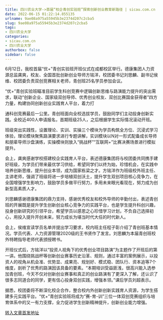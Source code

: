 ```yaml
---
title: 四川农业大学->首届“校企青创实验班”探索创新创业教育新路径 | sicau.com.cn
date: 2022-06-15 01:22:14.855135
urlname: 9ae08a975a55945b3e2374d207c2cba5
slug: 9ae08a975a55945b3e2374d207c2cba5
tags: 
- 四川农业大学
categories:
- sicau.com.cn
- 四川农业大学
authorbox: false
sidebar: false
---
```

6月12日，我校首届“优+”青创实验班开班仪式在成都校区举行。德康集团人力资源总监龚爽，校友、全国首批创新创业导师方铭洋，校团委书记刘思麟、副书记侯维、校团委负责双创竞赛相关老师，青创班25名学员参加会议。

“优+”青创实验班瞄准目前学生科创竞赛中逻辑创新思维与路演能力提升的突出需求，联动“创新企业、国家级双创导师、优秀创业校友、双创比赛国金获得者”四方力量，构建协同创新创业实践育人平台，着力打
<!--more-->
通科创竞赛最后一公里。青创班面向全校选拔学员，鼓励同学们主动投身创新实践。全校近400人申请报名，首期班级25人，之后根据学生实际情况滚动开班。

班级突出实践性，设置理论、实训、实操三个模块为学员构筑全方位、沉浸式学习体验，理论模块聚焦路演要求进行专题讲解，实训模块以N对一形式配备成长导师和朋辈导师沙盘演练，实操模块则放入“挑战杯”“互联网+”比赛决赛场景进行模拟提升。

会上，龚爽感谢学校搭建校企实践育人平台，表述德康集团将与校团委共同携手建好班级，为学员们带来最优学习供给，希望同学们以终为始，珍惜机会，在实践中培养创新思维，提升创业本领，成为国家栋梁之才。方铭洋作为班级校外班主任、主讲老师，强调了班级将进一步培植双创沃土，提升学生双创项目核心竞争力，在全国增强学生影响力，鼓励学员多做平行努力，多用未来眼光看现在，努力成为创新型高素质人才。

刘思麟感谢德康集团的鼎力支持，感谢优秀校友和校外导师的辛勤付出，表述青创班的开展既是提升学生创新创业核心竞争力的实践平台，也是学生提升科创兴趣，投身创新研究的引领平台，希望学员以感恩之心珍惜学习计划，不负自己选择初心，用投入提升开创未来，努力成长为堪当时代大任的时代新人。

会上，侯维宣读学员名单并提出学习要求，校内班主任程子彰介绍了青创班基本情况。学员代表、人力资源管理2020级的王书贤作了发言。刘思麟为本届青创班校外特聘指导老师代表颁授聘书。

开班仪式后，方铭洋以“投资人视角下的优秀创业项目路演”为主题作了开班后的第一讲。他围绕挑战杯等创新创业赛事历史沿革、规则，通过丰富的案例展示，以投资人的视角从机会准、优势显、成果亮、规划好、模式稳、团队行、资本追等7个维度，剖析了优秀的路演因该具备的要素。“本期培训受益匪浅，很高兴能入选参加青创班，今天不仅对创新创业赛事和真正的创业路演有了更深入了解，还认识了很多志同道合的同学，更有信心投身双创实践，增强本领。”课后学员刘超表示。

据悉，校团委将不断深化校企合作，整合校内外创新创新实践育人资源，为学生搭建多元实践平台。“优+”青创实验班将成为“赛-育-训”三位一体双创竞赛组织与培育体系中的又一有力支撑，全力促进学生创新精神提升，创新创业能力增强。



[转入文章首发地址](https://news.sicau.edu.cn/info/1078/68366.htm)
